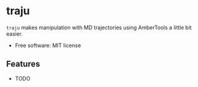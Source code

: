 # traju

`traju` makes manipulation with MD trajectories using AmberTools a little bit easier.


* Free software: MIT license


## Features

* TODO